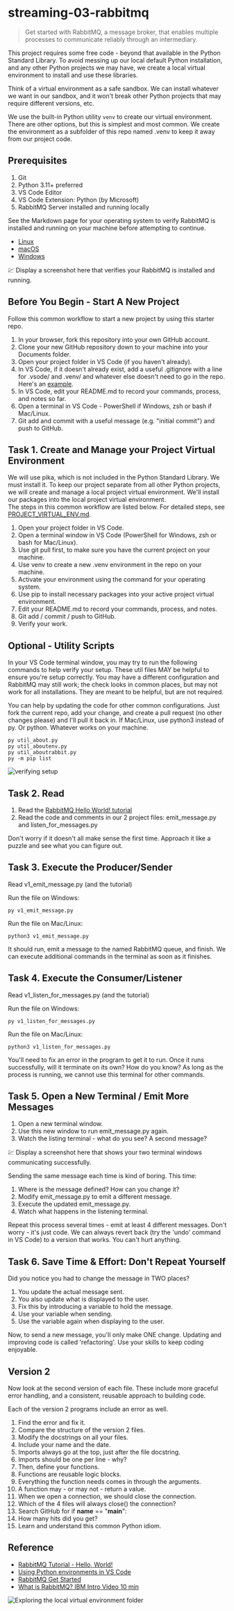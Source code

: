 # streaming-03-rabbitmq

> Get started with RabbitMQ, a message broker, that enables multiple processes to communicate reliably through an intermediary.

This project requires some free code - beyond that available in the Python Standard Library. To avoid messing up our local default Python installation, and any other Python projects we may have, we  create a local virtual environment to install and use these libraries.

Think of a virtual environment as a safe sandbox. 
We can install whatever we want in our sandbox, and it won't break other Python projects that may require different versions, etc. 

We use the built-in Python utility `venv` to create our virtual environment. 
There are other options, but this is simplest and most common. 
We create the environment as a subfolder of this repo named .venv to keep it away from our project code. 

## Prerequisites

1. Git
1. Python 3.11+ preferred
1. VS Code Editor
1. VS Code Extension: Python (by Microsoft)
1. RabbitMQ Server installed and running locally

See the Markdown page for your operating system to verify RabbitMQ is installed and running on your machine before attempting to continue. 

- [Linux](RABBIT_INSTALL_VERIFICATION_LINUX.md)
- [macOS](RABBIT_INSTALL_VERIFICATION_MACOS.md)
- [Windows](RABBIT_INSTALL_VERIFICATION_WINDOWS.md)

:chart: Display a screenshot here that verifies your RabbitMQ is installed and running.

## Before You Begin - Start A New Project

Follow this common workflow to start a new project by using this starter repo. 

1. In your browser, fork this repository into your own GitHub account. 
2. Clone your new GitHub repository down to your machine into your Documents folder.
3. Open your project folder in VS Code (if you haven't already).
4. In VS Code, if it doesn't already exist, add a useful .gitignore with a line for .vsode/ and .venv/ and whatever else doesn't need to go in the repo. Here's an [example](.gitignore).
5. In VS Code, edit your README.md to record your commands, process, and notes so far.
6. Open a terminal in VS Code - PowerShell if Windows, zsh or bash if Mac/Linux.
7. Git add and commit with a useful message (e.g. "initial commit") and push to GitHub.

## Task 1. Create and Manage your Project Virtual Environment

We will use pika, which is not included in the Python Standard Library. We must install it. 
To keep our project separate from all other Python projects, we will create and manage a local project virtual environment.
We'll install our  packages into the local project virtual environment.  
The steps in this common workflow are listed below.
For detailed steps, see [PROJECT_VIRTUAL_ENV.md](PROJECT_VIRTUAL_ENV.md). 

1. Open your project folder in VS Code.
2. Open a terminal window in VS Code (PowerShell for Windows, zsh or bash for Mac/Linux). 
3. Use git pull first, to make sure you have the current project on your machine.
4. Use venv to create a new .venv environment in the repo on your machine. 
5. Activate your environment using the command for your operating system. 
6. Use pip to install necessary packages into your active project virtual environment.
7. Edit your README.md to record your commands, process, and notes.
8. Git add / commit / push to GitHub.
9. Verify your work.

## Optional - Utility Scripts 

In your VS Code terminal window, you may try to run the following commands to help verify your setup.
These util files MAY be helpful to ensure you're setup correctly. 
You may have a different configuration and RabbitMQ may still work; the check looks in common places, but may not work for all installations. 
They are meant to be helpful, but are not required.

You can help by updating the code for other common configurations. 
Just fork the current repo, add your change, and create a pull request (no other changes please) and I'll pull it back in. 
If Mac/Linux, use python3 instead of py. Or python. Whatever works on your machine. 

```shell
py util_about.py
py util_aboutenv.py
py util_aboutrabbit.py
py -m pip list
```

![verifying setup](./images/verifying.png)


## Task 2. Read

1. Read the [RabbitMQ Hello World! tutorial](https://www.rabbitmq.com/tutorials/tutorial-one-python.html)
1. Read the code and comments in our 2 project files: emit_message.py and listen_for_messages.py

Don't worry if it doesn't all make sense the first time. 
Approach it like a puzzle and see what you can figure out. 

## Task 3. Execute the Producer/Sender

Read v1_emit_message.py (and the tutorial)

Run the file on Windows:

```shell
py v1_emit_message.py
```

Run the file on Mac/Linux:

```shell
python3 v1_emit_message.py
```

It should run, emit a message to the named RabbitMQ queue, and finish.
We can execute additional commands in the terminal as soon as it finishes. 

## Task 4. Execute the Consumer/Listener

Read v1_listen_for_messages.py (and the tutorial)

Run the file on Windows:

```shell
py v1_listen_for_messages.py
```

Run the file on Mac/Linux:

```shell
python3 v1_listen_for_messages.py
```

You'll need to fix an error in the program to get it to run.
Once it runs successfully, will it terminate on its own? How do you know? 
As long as the process is running, we cannot use this terminal for other commands. 

## Task 5. Open a New Terminal / Emit More Messages

1. Open a new terminal window.
1. Use this new window to run emit_message.py again.
1. Watch the listing terminal - what do you see?  A second message?

:chart: Display a screenshot here that shows your two terminal windows communicating successfully. 

Sending the same message each time is kind of boring. This time:

1. Where is the message defined? How can you change it?
1. Modify emit_message.py to emit a different message. 
1. Execute the updated emit_message.py. 
1. Watch what happens in the listening terminal.

Repeat this process several times - emit at least 4 different messages.
Don't worry - it's just code. We can always revert back (try the 'undo' command in VS Code) to a version that works. You can't hurt anything.

## Task 6. Save Time & Effort: Don't Repeat Yourself

Did you notice you had to change the message in TWO places?

1. You update the actual message sent. 
1. You also update what is displayed to the user. 
1. Fix this by introducing a variable to hold the message. 
1. Use your variable when sending. 
1. Use the variable again when displaying to the user. 

Now, to send a new message, you'll only make ONE change.
Updating and improving code is called 'refactoring'. 
Use your skills to keep coding enjoyable. 

## Version 2

Now look at the second version of each file.
These include more graceful error handling,
and a consistent, reusable approach to building code.

Each of the version 2 programs include an error as well. 

1. Find the error and fix it. 
1. Compare the structure of the version 2 files. 
1. Modify the docstrings on all your files.
1. Include your name and the date.
1. Imports always go at the top, just after the file docstring.
1. Imports should be one per line - why?
1. Then, define your functions.
1. Functions are reusable logic blocks.
1. Everything the function needs comes in through the arguments.
1. A function may - or may not - return a value. 
1. When we open a connection, we should close the connection. 
1. Which of the 4 files will always close() the connection?
1. Search GitHub for if __name__ == "__main__":
1. How many hits did you get? 
1. Learn and understand this common Python idiom.

## Reference

- [RabbitMQ Tutorial - Hello, World!](https://www.rabbitmq.com/tutorials/tutorial-one-python.html)
- [Using Python environments in VS Code](https://code.visualstudio.com/docs/python/environments)
- [RabbitMQ Get Started](https://www.rabbitmq.com/#getstarted)
- [What is RabbitMQ? IBM Intro Video 10 min](https://www.youtube.com/watch?v=7rkeORD4jSw)

![Exploring the local virtual environment folder](./images/exploring_dot_venv.PNG)
